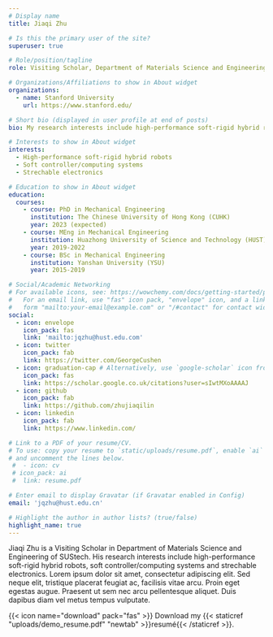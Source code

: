 ```yaml
---
# Display name
title: Jiaqi Zhu

# Is this the primary user of the site?
superuser: true

# Role/position/tagline
role: Visiting Scholar, Department of Materials Science and Engineering, Southern University of Science and Technology (SUStech)		

# Organizations/Affiliations to show in About widget
organizations:
  - name: Stanford University
    url: https://www.stanford.edu/

# Short bio (displayed in user profile at end of posts)
bio: My research interests include high-performance soft-rigid hybrid robots, soft controller/computing systems and strechable electronics.

# Interests to show in About widget
interests:
  - High-performance soft-rigid hybrid robots
  - Soft controller/computing systems
  - Strechable electronics

# Education to show in About widget
education:
  courses:
    - course: PhD in Mechanical Engineering
      institution: The Chinese University of Hong Kong (CUHK)
      year: 2023 (expected)
    - course: MEng in Mechanical Engineering
      institution: Huazhong University of Science and Technology (HUST)
      year: 2019-2022
    - course: BSc in Mechanical Engineering
      institution: Yanshan University (YSU)
      year: 2015-2019

# Social/Academic Networking
# For available icons, see: https://wowchemy.com/docs/getting-started/page-builder/#icons
#   For an email link, use "fas" icon pack, "envelope" icon, and a link in the
#   form "mailto:your-email@example.com" or "/#contact" for contact widget.
social:
  - icon: envelope
    icon_pack: fas
    link: 'mailto:jqzhu@hust.edu.com'
  - icon: twitter
    icon_pack: fab
    link: https://twitter.com/GeorgeCushen
  - icon: graduation-cap # Alternatively, use `google-scholar` icon from `ai` icon pack
    icon_pack: fas
    link: https://scholar.google.co.uk/citations?user=sIwtMXoAAAAJ
  - icon: github
    icon_pack: fab
    link: https://github.com/zhujiaqilin
  - icon: linkedin
    icon_pack: fab
    link: https://www.linkedin.com/

# Link to a PDF of your resume/CV.
# To use: copy your resume to `static/uploads/resume.pdf`, enable `ai` icons in `params.toml`,
# and uncomment the lines below.
 #  - icon: cv
 # icon_pack: ai
 #  link: resume.pdf

# Enter email to display Gravatar (if Gravatar enabled in Config)
email: 'jqzhu@hust.edu.cn'

# Highlight the author in author lists? (true/false)
highlight_name: true
---
```


Jiaqi Zhu is a Visiting Scholar in Department of Materials Science and Engineering of SUStech. His research interests include high-performance soft-rigid hybrid robots, soft controller/computing systems and strechable electronics.
Lorem ipsum dolor sit amet, consectetur adipiscing elit. Sed neque elit, tristique placerat feugiat ac, facilisis vitae arcu. Proin eget egestas augue. Praesent ut sem nec arcu pellentesque aliquet. Duis dapibus diam vel metus tempus vulputate.

{{< icon name="download" pack="fas" >}} Download my {{< staticref "uploads/demo_resume.pdf" "newtab" >}}resumé{{< /staticref >}}.
